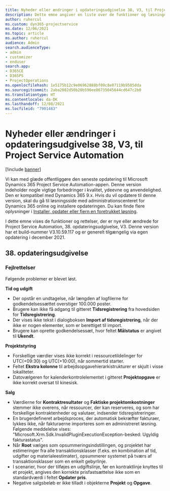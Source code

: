 ```yaml
---
title: Nyheder eller ændringer i opdateringsudgivelse 38, V3, til Project Service Automation
description: Dette emne angiver en liste over de funktioner og løsninger, der er tilgængelige i Microsoft Dynamics 365 Project Service Automation opdateringsversion 38, V3.
author: ruhercul
ms.custom: dyn365-projectservice
ms.date: 12/06/2021
ms.topic: article
ms.author: ruhercul
audience: Admin
search.audienceType:
- admin
- customizer
- enduser
search.app:
- D365CE
- D365PS
- ProjectOperations
ms.openlocfilehash: 1e5175b12c9e06962888bf09c8e07119b9505dda
ms.sourcegitcommit: 2aba2082d50b20b596ee86735045644cd647c2b0
ms.translationtype: HT
ms.contentlocale: da-DK
ms.lasthandoff: 12/08/2021
ms.locfileid: "7901483"
---
```

# <a name="whats-new-or-changed-in-project-service-automation-update-release-38-v3"></a>Nyheder eller ændringer i opdateringsudgivelse 38, V3, til Project Service Automation

[!include [banner](../includes/psa-now-project-operations.md)]

Vi kan med glæde offentliggøre den seneste opdatering til Microsoft Dynamics 365 Project Service Automation-appen. Denne version indeholder nogle vigtige forbedringer i kvalitet, ydeevne og anvendelighed. Den er kompatibel med Dynamics 365 9.x. Hvis du vil opdatere til denne version, skal du gå til løsningsside med administrationscenteret for Dynamics 365 online og installere opdateringen. Du kan finde flere oplysninger i [Installer, opdater eller fjern en foretrukket løsning](/power-platform/admin/install-remove-preferred-solution).

I dette emne vises de funktioner og rettelser, der er nye eller ændrede for Project Service Automation, 38. opdateringsudgivelse, V3. Denne version har et build-nummer V3.10.59.117 og er generelt tilgængelig via egen opdatering i december 2021.

## <a name="update-release-38"></a>38. opdateringsudgivelse

### <a name="bug-fixes"></a>Fejlrettelser

Følgende problemer er blevet løst.

**Tid og udgift**

- Der opstår en undtagelse, når længden af logfilerne for godkendelsessættet overstiger 100.000 poster.
- Brugere kan ikke få adgang til gitteret **Tidsregistrering** fra hovedsiden for **Tidsregistrering**.
- Der vises ikke tekst i dialogboksen **Import af tidsregistrering**, når der ikke er nogen elementer, som er berettiget til import.
- Brugere kan oprette godkendelsessæt, hvor feltet **Målstatus** er angivet til **Ukendt**.

**Projektstyring**

- Forskellige værdier vises ikke korrekt i ressourcetildelinger for UTC(+09:30) og UTC(+10:00), når sommertid starter.
- Feltet **Ekstra kolonne** til arbejdsopgavehierarkistrukturer er skjult i visse lokaliteter.
- Datovælgeren for kalenderkontrolelementet i gitteret **Projektopgave** er ikke korrekt oversat til kinesisk.

**Salg**

- Værdierne for **Kontraktresultater** og **Faktiske projektomkostninger** stemmer ikke overens, når ressourcer, der kan reserveres, og som har forskellige kontraktenheder og valutaer, indsender tidsregistreringer.
- En brugerdefineret arbejdsproces, der automatisk bekræfter fakturaer, lykkes ikke, når fakturaerne importeres som en administreret løsning. Følgende meddelelse vises: "Microsoft.Xrm.Sdk.InvalidPluginExecutionException-besked: Ugyldig fakturastatus".
- Når **Root** vælges som opsummeringsindstillingen, og projektet har estimeringer fra alle transaktionsklasser (f.eks. en kombination af tid, udgifter og materialeestimater), opsummerer systemet på tværs af transaktionsklasser som en enkelt gebyrlinje.
- I scenarier, hvor der tilføjes en udgiftslinje, før en kontraktlinje knyttes til et projekt, angives den korrekte prisfastsættelse ikke som en standardværdi i feltet **Opdater pris**.
- Negative salgsbeløb er ikke tilladt i objekterne **Projekt** og **Opgave**.
